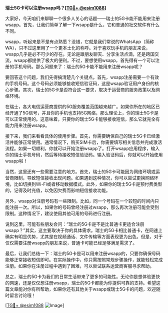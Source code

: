**瑞士5G卡可以注册wsapp吗？[[TG💪+ @esim1088](https://t.me/s/esim1088)]**

大家好，今天咱们来聊聊一个很多人关心的话题——瑞士的5G卡能不能用来注册wsapp。首先，让我们简单了解一下wsapp是什么，它和普通的社交软件有什么不同。

wsapp，听起来是不是有点熟悉？没错，它就是我们常说的WhatsApp（简称WA），只不过这里用了一个更本土化的称呼。对于喜欢玩手机的朋友来说，wsapp几乎是必不可少的存在。无论是跟朋友聊天、分享生活点滴，还是跨国交流，wsapp都提供了极大的便利。不过，要想使用wsapp，首先得有一个可以注册的手机号码。那么问题来了：瑞士的5G卡能不能用来注册wsapp呢？

要回答这个问题，我们先得搞清楚几个关键点。首先，wsapp注册需要一个有效的手机号码。这个号码必须能够接收短信验证码，这是wsapp验证用户身份的核心步骤。其次，瑞士的5G卡是否符合这一要求，取决于运营商的服务政策以及网络环境。

在瑞士，各大电信运营商提供的5G服务覆盖范围越来越广。如果你所在的地区已经开通了5G信号，并且你的手机也支持5G网络，那么理论上，你的瑞士5G卡是可以正常使用的。这意味着，只要你的瑞士5G卡能够接收短信，那么它就完全有能力用来注册wsapp。

接下来，我们来看看具体的使用步骤。首先，你需要确保自己的瑞士5G卡已经激活并能够正常使用。通常情况下，购买SIM卡后，你需要填写相关信息并完成激活流程。如果一切顺利，你就可以开始注册wsapp了。打开wsapp应用程序，输入你的瑞士手机号码，然后等待接收短信验证码。输入验证码后，你就可以开始使用wsapp啦！

当然，这里还有一些需要注意的地方。首先，瑞士的5G卡可能因为网络环境或运营商限制，导致短信接收出现问题。如果遇到这种情况，你可以尝试更换网络环境，比如切换到Wi-Fi或者移动数据模式。此外，如果你的瑞士5G卡是预付费类型的，记得及时充值，以免因欠费而影响短信接收功能。

另外，wsapp对注册号码有一些限制。比如，同一个号码在一个较短的时间内只能注册一次。所以，如果你的号码曾经注册过wsapp，那么再次注册可能会受到限制。这种情况下，建议使用其他可用的号码进行注册。

说到这里，可能有些朋友会问：“瑞士的5G卡是不是比普通卡更适合注册wsapp？”其实，这主要取决于你的具体需求。瑞士的5G卡相比普通卡，在网速上确实有明显优势，尤其是在视频通话、文件传输等方面表现更为出色。但是，对于仅仅需要注册wsapp的朋友来说，普通卡可能已经足够满足需求了。

最后，让我们总结一下：瑞士的5G卡是可以用来注册wsapp的，只要你确保号码能够正常接收短信即可。在实际操作中，你只需按照常规步骤操作，就能轻松完成注册。如果你在注册过程中遇到了困难，可以尝试联系运营商客服寻求帮助。

总之，瑞士的5G卡为我们的日常生活带来了更多的可能性。无论你是想体验更快的网速，还是仅仅想注册wsapp，瑞士的5G卡都能为你提供可靠的支持。希望这篇文章能对你有所帮助，如果你还有其他关于wsapp或瑞士5G卡的问题，欢迎随时留言讨论哦！

[[TG💪+ @esim1088](https://t.me/s/esim1088) ![Image](https://i.postimg.cc/4NQfJmqS/Snipaste-2025-05-13-00-14-12.png)]